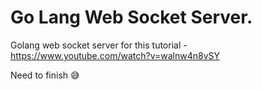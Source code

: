 # Go Lang Web Socket Server.

Golang web socket server for this tutorial - https://www.youtube.com/watch?v=walnw4n8vSY

Need to finish 😅
